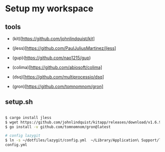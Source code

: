 # Setup my workspace

## tools 

- (kit)[https://github.com/johnlindquist/kit]

- (jless)[https://github.com/PaulJuliusMartinez/jless]

- (gup)(https://github.com/nao1215/gup)

- (colima)[https://github.com/abiosoft/colima]

- (dsq)[https://github.com/multiprocessio/dsq]

- (gron)[https://github.com/tomnomnom/gron]

## setup.sh

```bash

$ cargo install jless
$ wget https://github.com/johnlindquist/kitapp/releases/download/v1.6.9/Kit-1.6.9-arm64.dmg
$ go install -v github.com/tomnomnom/gron@latest

# config lazygit
$ ln -s ~/dotfiles/lazygit/config.yml  ~/Library/Application\ Support/lazygit/
config.yml

```

